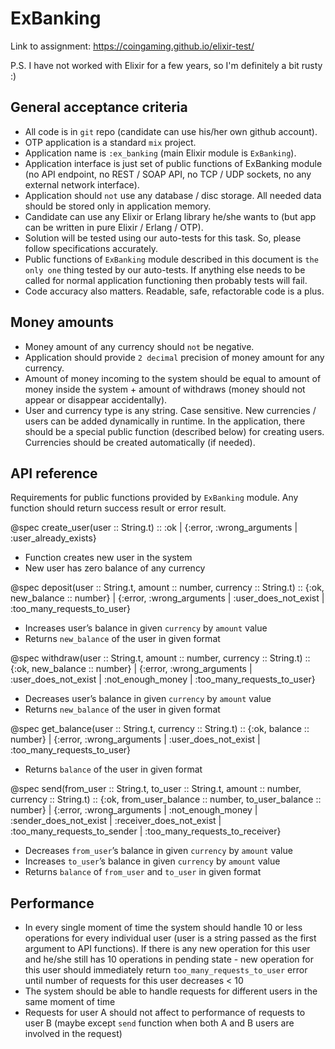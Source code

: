 # ExBanking

Link to assignment: https://coingaming.github.io/elixir-test/

P.S. I have not worked with Elixir for a few years, so I'm definitely a bit rusty :)

## General acceptance criteria
* All code is in `git` repo (candidate can use his/her own github account).
* OTP application is a standard `mix` project.
* Application name is `:ex_banking` (main Elixir module is `ExBanking`).
* Application interface is just set of public functions of ExBanking module (no API endpoint, no REST / SOAP API, no TCP / UDP sockets, no any external network interface).
* Application should `not` use any database / disc storage. All needed data should be stored only in application memory.
* Candidate can use any Elixir or Erlang library he/she wants to (but app can be written in pure Elixir / Erlang / OTP).
* Solution will be tested using our auto-tests for this task. So, please follow specifications accurately.
* Public functions of `ExBanking` module described in this document is `the only one` thing tested by our auto-tests. If anything else needs to be called for normal application functioning then probably tests will fail.
* Code accuracy also matters. Readable, safe, refactorable code is a plus.

## Money amounts
* Money amount of any currency should `not` be negative.
* Application should provide `2 decimal` precision of money amount for any currency.
* Amount of money incoming to the system should be equal to amount of money inside the system + amount of withdraws (money should not appear or disappear accidentally).
* User and currency type is any string. Case sensitive. New currencies / users can be added dynamically in runtime. In the application, there should be a special public function (described below) for creating users. Currencies should be created automatically (if needed).

## API reference
Requirements for public functions provided by `ExBanking` module. Any function should return success result or error result.

@spec create_user(user :: String.t) :: :ok | {:error, :wrong_arguments | :user_already_exists}

* Function creates new user in the system
* New user has zero balance of any currency

@spec deposit(user :: String.t, amount :: number, currency :: String.t) :: {:ok, new_balance :: number} | {:error, :wrong_arguments | :user_does_not_exist | :too_many_requests_to_user}

* Increases user’s balance in given `currency` by `amount` value
* Returns `new_balance` of the user in given format

@spec withdraw(user :: String.t, amount :: number, currency :: String.t) :: {:ok, new_balance :: number} | {:error, :wrong_arguments | :user_does_not_exist | :not_enough_money | :too_many_requests_to_user}

* Decreases user’s balance in given `currency` by `amount` value
* Returns `new_balance` of the user in given format

@spec get_balance(user :: String.t, currency :: String.t) :: {:ok, balance :: number} | {:error, :wrong_arguments | :user_does_not_exist | :too_many_requests_to_user}

* Returns `balance` of the user in given format

@spec send(from_user :: String.t, to_user :: String.t, amount :: number, currency :: String.t) :: {:ok, from_user_balance :: number, to_user_balance :: number} | {:error, :wrong_arguments | :not_enough_money | :sender_does_not_exist | :receiver_does_not_exist | :too_many_requests_to_sender | :too_many_requests_to_receiver}

* Decreases `from_user`’s balance in given `currency` by `amount` value
* Increases `to_user`’s balance in given `currency` by `amount` value
* Returns `balance` of `from_user` and `to_user` in given format

## Performance

* In every single moment of time the system should handle 10 or less operations for every individual user (user is a string passed as the first argument to API functions). If there is any new operation for this user and he/she still has 10 operations in pending state - new operation for this user should immediately return `too_many_requests_to_user` error until number of requests for this user decreases < 10
* The system should be able to handle requests for different users in the same moment of time
* Requests for user A should not affect to performance of requests to user B (maybe except `send` function when both A and B users are involved in the request)
